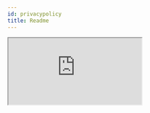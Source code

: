 ```yaml
---
id: privacypolicy
title: Readme
---
```


<div>
    <iframe src='https://ottaaproject.com/privacy-policy.php'></iframe>
</div>
